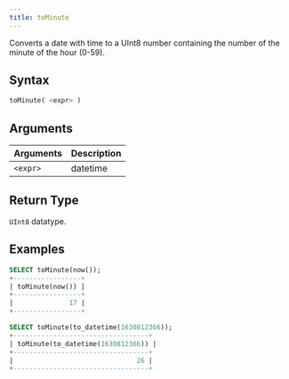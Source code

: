 ```yaml
---
title: toMinute
---
```


Converts a date with time to a UInt8 number containing the number of the minute of the hour (0-59).

## Syntax

```sql
toMinute( <expr> )
```

## Arguments

| Arguments   | Description |
| ----------- | ----------- |
|  `<expr>` | datetime |

## Return Type

 `UInt8` datatype.

## Examples

```sql
SELECT toMinute(now());
+-----------------+
| toMinute(now()) |
+-----------------+
|              17 |
+-----------------+

SELECT toMinute(to_datetime(1630812366));
+----------------------------------+
| toMinute(to_datetime(1630812366)) |
+----------------------------------+
|                               26 |
+----------------------------------+
```
